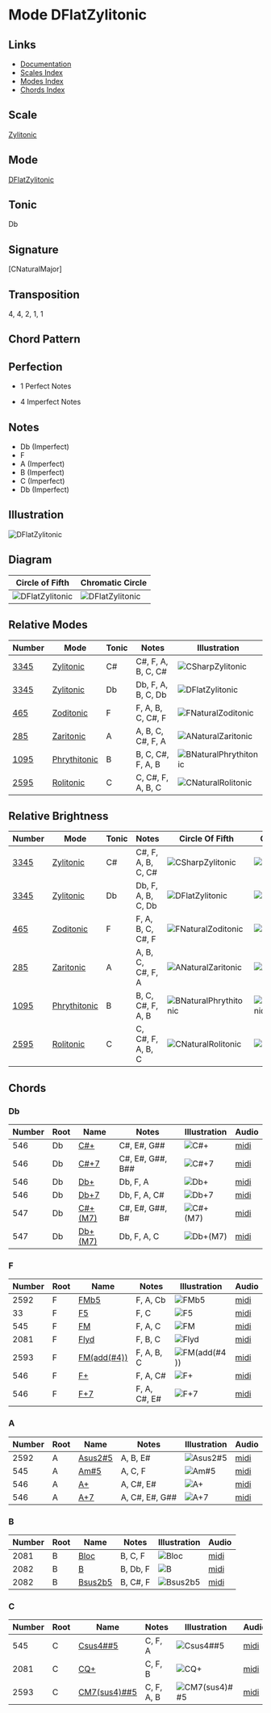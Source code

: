 # Mode DFlatZylitonic

## Links

- [Documentation](README.md)
- [Scales Index](Scales.md)
- [Modes Index](Modes.md)
- [Chords Index](Chords.md)

## Scale

[Zylitonic](ScaleZylitonic.md)

## Mode

[DFlatZylitonic](ModeDFlatZylitonic.md)

## Tonic

Db

## Signature

[CNaturalMajor]

## Transposition

4, 4, 2, 1, 1

## Chord Pattern



## Perfection

 - 1 Perfect Notes

 - 4 Imperfect Notes

## Notes

- Db (Imperfect)
- F
- A (Imperfect)
- B (Imperfect)
- C (Imperfect)
- Db (Imperfect)

## Illustration

![DFlatZylitonic](ModeDFlatZylitonic.png)

## Diagram

| Circle of Fifth | Chromatic Circle |
|-----------------|------------------|
| ![DFlatZylitonic](CircleOfFifthModeDFlatZylitonic.svg) | ![DFlatZylitonic](ChromaticCircleModeDFlatZylitonic.svg) |
## Relative Modes

| Number | Mode | Tonic | Notes | Illustration |
|--------|------|-------|-------|--------------|
| [3345](https://ianring.com/musictheory/scales/3345) | [Zylitonic](ModeZylitonic.md) | C# | C#, F, A, B, C, C# | ![CSharpZylitonic](ModeCSharpZylitonic.png) |
| [3345](https://ianring.com/musictheory/scales/3345) | [Zylitonic](ModeZylitonic.md) | Db | Db, F, A, B, C, Db | ![DFlatZylitonic](ModeDFlatZylitonic.png) |
| [465](https://ianring.com/musictheory/scales/465) | [Zoditonic](ModeZoditonic.md) | F | F, A, B, C, C#, F | ![FNaturalZoditonic](ModeFNaturalZoditonic.png) |
| [285](https://ianring.com/musictheory/scales/285) | [Zaritonic](ModeZaritonic.md) | A | A, B, C, C#, F, A | ![ANaturalZaritonic](ModeANaturalZaritonic.png) |
| [1095](https://ianring.com/musictheory/scales/1095) | [Phrythitonic](ModePhrythitonic.md) | B | B, C, C#, F, A, B | ![BNaturalPhrythitonic](ModeBNaturalPhrythitonic.png) |
| [2595](https://ianring.com/musictheory/scales/2595) | [Rolitonic](ModeRolitonic.md) | C | C, C#, F, A, B, C | ![CNaturalRolitonic](ModeCNaturalRolitonic.png) |
## Relative Brightness

| Number | Mode | Tonic | Notes | Circle Of Fifth | Chromatic Circle |
|--------|------|-------|-------|-----------------|------------------|
| [3345](https://ianring.com/musictheory/scales/3345) | [Zylitonic](ModeZylitonic.md) | C# | C#, F, A, B, C, C# | ![CSharpZylitonic](CircleOfFifthModeCSharpZylitonic.svg) | ![CSharpZylitonic](ChromaticCircleModeCSharpZylitonic.svg) |
| [3345](https://ianring.com/musictheory/scales/3345) | [Zylitonic](ModeZylitonic.md) | Db | Db, F, A, B, C, Db | ![DFlatZylitonic](CircleOfFifthModeDFlatZylitonic.svg) | ![DFlatZylitonic](ChromaticCircleModeDFlatZylitonic.svg) |
| [465](https://ianring.com/musictheory/scales/465) | [Zoditonic](ModeZoditonic.md) | F | F, A, B, C, C#, F | ![FNaturalZoditonic](CircleOfFifthModeFNaturalZoditonic.svg) | ![FNaturalZoditonic](ChromaticCircleModeFNaturalZoditonic.svg) |
| [285](https://ianring.com/musictheory/scales/285) | [Zaritonic](ModeZaritonic.md) | A | A, B, C, C#, F, A | ![ANaturalZaritonic](CircleOfFifthModeANaturalZaritonic.svg) | ![ANaturalZaritonic](ChromaticCircleModeANaturalZaritonic.svg) |
| [1095](https://ianring.com/musictheory/scales/1095) | [Phrythitonic](ModePhrythitonic.md) | B | B, C, C#, F, A, B | ![BNaturalPhrythitonic](CircleOfFifthModeBNaturalPhrythitonic.svg) | ![BNaturalPhrythitonic](ChromaticCircleModeBNaturalPhrythitonic.svg) |
| [2595](https://ianring.com/musictheory/scales/2595) | [Rolitonic](ModeRolitonic.md) | C | C, C#, F, A, B, C | ![CNaturalRolitonic](CircleOfFifthModeCNaturalRolitonic.svg) | ![CNaturalRolitonic](ChromaticCircleModeCNaturalRolitonic.svg) |

## Chords

### Db

| Number | Root | Name | Notes | Illustration | Audio |
|--------|------|------|-------|--------------|-------|
| 546 | Db | [C#+](ChordCSharpAugmented.md) | C#, E#, G## | ![C#+](ChordCSharpAugmentedRootPosition.png) | [midi](ChordCSharpAugmentedRootPosition.mid) |
| 546 | Db | [C#+7](ChordCSharpAugmentedAugmentedSeventh.md) | C#, E#, G##, B## | ![C#+7](ChordCSharpAugmentedAugmentedSeventhRootPosition.png) | [midi](ChordCSharpAugmentedAugmentedSeventhRootPosition.mid) |
| 546 | Db | [Db+](ChordDFlatAugmented.md) | Db, F, A | ![Db+](ChordDFlatAugmentedRootPosition.png) | [midi](ChordDFlatAugmentedRootPosition.mid) |
| 546 | Db | [Db+7](ChordDFlatAugmentedAugmentedSeventh.md) | Db, F, A, C# | ![Db+7](ChordDFlatAugmentedAugmentedSeventhRootPosition.png) | [midi](ChordDFlatAugmentedAugmentedSeventhRootPosition.mid) |
| 547 | Db | [C#+(M7)](ChordCSharpAugmentedMajorSeventh.md) | C#, E#, G##, B# | ![C#+(M7)](ChordCSharpAugmentedMajorSeventhRootPosition.png) | [midi](ChordCSharpAugmentedMajorSeventhRootPosition.mid) |
| 547 | Db | [Db+(M7)](ChordDFlatAugmentedMajorSeventh.md) | Db, F, A, C | ![Db+(M7)](ChordDFlatAugmentedMajorSeventhRootPosition.png) | [midi](ChordDFlatAugmentedMajorSeventhRootPosition.mid) |

### F

| Number | Root | Name | Notes | Illustration | Audio |
|--------|------|------|-------|--------------|-------|
| 2592 | F | [FMb5](ChordFNaturalMajorFlatFifth.md) | F, A, Cb | ![FMb5](ChordFNaturalMajorFlatFifthRootPosition.png) | [midi](ChordFNaturalMajorFlatFifthRootPosition.mid) |
| 33 | F | [F5](ChordFNaturalPowerChord.md) | F, C | ![F5](ChordFNaturalPowerChordRootPosition.png) | [midi](ChordFNaturalPowerChordRootPosition.mid) |
| 545 | F | [FM](ChordFNaturalMajor.md) | F, A, C | ![FM](ChordFNaturalMajorRootPosition.png) | [midi](ChordFNaturalMajorRootPosition.mid) |
| 2081 | F | [Flyd](ChordFNaturalLydian.md) | F, B, C | ![Flyd](ChordFNaturalLydianRootPosition.png) | [midi](ChordFNaturalLydianRootPosition.mid) |
| 2593 | F | [FM(add(#4))](ChordFNaturalMajorAddSharpFourth.md) | F, A, B, C | ![FM(add(#4))](ChordFNaturalMajorAddSharpFourthRootPosition.png) | [midi](ChordFNaturalMajorAddSharpFourthRootPosition.mid) |
| 546 | F | [F+](ChordFNaturalAugmented.md) | F, A, C# | ![F+](ChordFNaturalAugmentedRootPosition.png) | [midi](ChordFNaturalAugmentedRootPosition.mid) |
| 546 | F | [F+7](ChordFNaturalAugmentedAugmentedSeventh.md) | F, A, C#, E# | ![F+7](ChordFNaturalAugmentedAugmentedSeventhRootPosition.png) | [midi](ChordFNaturalAugmentedAugmentedSeventhRootPosition.mid) |

### A

| Number | Root | Name | Notes | Illustration | Audio |
|--------|------|------|-------|--------------|-------|
| 2592 | A | [Asus2#5](ChordANaturalSuspendedSecondSharpFifth.md) | A, B, E# | ![Asus2#5](ChordANaturalSuspendedSecondSharpFifthRootPosition.png) | [midi](ChordANaturalSuspendedSecondSharpFifthRootPosition.mid) |
| 545 | A | [Am#5](ChordANaturalMinorSharpFifth.md) | A, C, F | ![Am#5](ChordANaturalMinorSharpFifthRootPosition.png) | [midi](ChordANaturalMinorSharpFifthRootPosition.mid) |
| 546 | A | [A+](ChordANaturalAugmented.md) | A, C#, E# | ![A+](ChordANaturalAugmentedRootPosition.png) | [midi](ChordANaturalAugmentedRootPosition.mid) |
| 546 | A | [A+7](ChordANaturalAugmentedAugmentedSeventh.md) | A, C#, E#, G## | ![A+7](ChordANaturalAugmentedAugmentedSeventhRootPosition.png) | [midi](ChordANaturalAugmentedAugmentedSeventhRootPosition.mid) |

### B

| Number | Root | Name | Notes | Illustration | Audio |
|--------|------|------|-------|--------------|-------|
| 2081 | B | [Bloc](ChordBNaturalLocrian.md) | B, C, F | ![Bloc](ChordBNaturalLocrianRootPosition.png) | [midi](ChordBNaturalLocrianRootPosition.mid) |
| 2082 | B | [B](ChordBNaturalDiminishedFlatThird.md) | B, Db, F | ![B](ChordBNaturalDiminishedFlatThirdRootPosition.png) | [midi](ChordBNaturalDiminishedFlatThirdRootPosition.mid) |
| 2082 | B | [Bsus2b5](ChordBNaturalSuspendedSecondFlatFifth.md) | B, C#, F | ![Bsus2b5](ChordBNaturalSuspendedSecondFlatFifthRootPosition.png) | [midi](ChordBNaturalSuspendedSecondFlatFifthRootPosition.mid) |

### C

| Number | Root | Name | Notes | Illustration | Audio |
|--------|------|------|-------|--------------|-------|
| 545 | C | [Csus4##5](ChordCNaturalSuspendedFourthDoubleSharpFifth.md) | C, F, A | ![Csus4##5](ChordCNaturalSuspendedFourthDoubleSharpFifthRootPosition.png) | [midi](ChordCNaturalSuspendedFourthDoubleSharpFifthRootPosition.mid) |
| 2081 | C | [CQ+](ChordCNaturalQuartalAugmented.md) | C, F, B | ![CQ+](ChordCNaturalQuartalAugmentedRootPosition.png) | [midi](ChordCNaturalQuartalAugmentedRootPosition.mid) |
| 2593 | C | [CM7(sus4)##5](ChordCNaturalMajorSeventhSuspendedFourthDoubleSharpFifth.md) | C, F, A, B | ![CM7(sus4)##5](ChordCNaturalMajorSeventhSuspendedFourthDoubleSharpFifthRootPosition.png) | [midi](ChordCNaturalMajorSeventhSuspendedFourthDoubleSharpFifthRootPosition.mid) |

